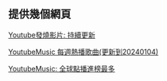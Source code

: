 ## 提供幾個網頁
[Youtube發燒影片: 持續更新](https://yatinisgood.github.io/YoutubeMusicCharts/index_%E7%99%BC%E7%87%92%E9%9F%B3%E6%A8%82%E5%BD%B1%E7%89%87.html)

[YoutubeMusic 每週熱播歌曲(更新到20240104)](https://yatinisgood.github.io/YoutubeMusicCharts/index_%E6%AF%8F%E9%80%B1%E7%86%B1%E6%92%AD%E6%AD%8C%E6%9B%B2_20240104.html)

[YoutubeMusic: 全球點播進榜最多](https://yatinisgood.github.io/YoutubeMusicCharts/index_%E5%85%A8%E7%90%83%E5%85%A5%E6%A6%9C%E6%92%AD%E6%94%BE%E6%AC%A1%E6%95%B8%E6%9C%80%E5%A4%9A.html)

